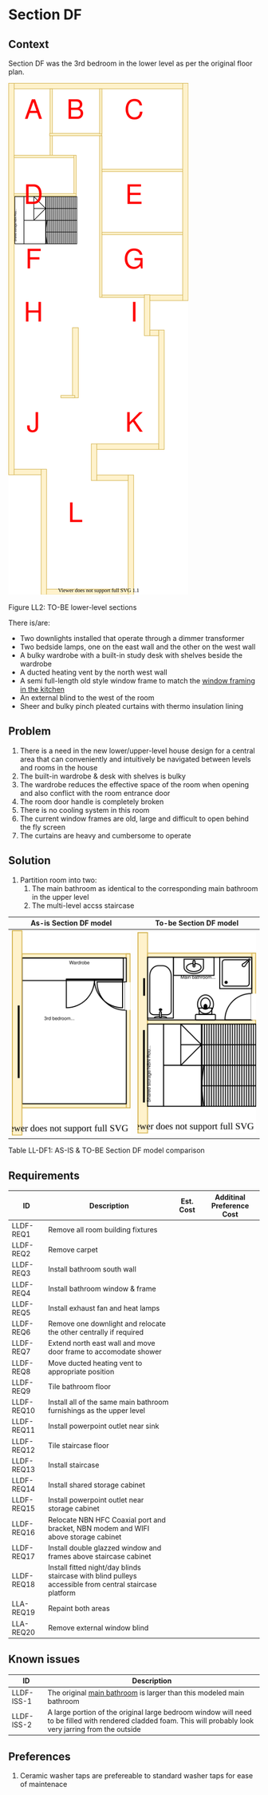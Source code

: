 # Section DF

## Context
Section DF was the 3rd bedroom in the lower level as per the original floor plan.

![TO-BE lower-level diagram](Lower-Level-TO-BE-sections.svg)

Figure LL2: TO-BE lower-level sections

There is/are:
* Two downlights installed that operate through a dimmer transformer
* Two bedside lamps, one on the east wall and the other on the west wall
* A bulky wardrobe with a built-in study desk with shelves beside the wardrobe  
* A ducted heating vent by the north west wall
* A semi full-length old style window frame to match the [window framing in the kitchen](./section-H-requirements.md)
* An external blind to the west of the room
* Sheer and bulky pinch pleated curtains with thermo insulation lining

## Problem
1. There is a need in the new lower/upper-level house design for a central area that can conveniently and intuitively be navigated between levels and rooms in the house
2. The built-in wardrobe & desk with shelves is bulky
3. The wardrobe reduces the effective space of the room when opening and also conflict with the room entrance door
4. The room door handle is completely broken 
5. There is no cooling system in this room
6. The current window frames are old, large and difficult to open behind the fly screen
7. The curtains are heavy and cumbersome to operate

## Solution
1. Partition room into two:
    1. The main bathroom as identical to the corresponding main bathroom in the upper level
    2. The multi-level accss staircase

|As-is Section DF model| To-be Section DF model|
|---|---|
|![AS-IS lower-level Section DF diagram](Lower-Level-AS-IS-section-DF.svg)|![TO-BE lower-level Section DF diagram](Lower-Level-TO-BE-section-DF.svg)|

Table LL-DF1: AS-IS & TO-BE Section DF model comparison

## Requirements
|ID|Description|Est. Cost|Additinal Preference Cost|
|---|---|---|--|
|LLDF-REQ1|Remove all room building fixtures||
|LLDF-REQ2|Remove carpet||
|LLDF-REQ3|Install bathroom south wall||
|LLDF-REQ4|Install bathroom window & frame||
|LLDF-REQ5|Install exhaust fan and heat lamps||
|LLDF-REQ6|Remove one downlight and relocate the other centrally if required||
|LLDF-REQ7|Extend north east wall and move door frame to accomodate shower||
|LLDF-REQ8|Move ducted heating vent to appropriate position||
|LLDF-REQ9|Tile bathroom floor||
|LLDF-REQ10|Install all of the same main bathroom furnishings as the upper level||
|LLDF-REQ11|Install powerpoint outlet near sink||
|LLDF-REQ12|Tile staircase floor||
|LLDF-REQ13|Install staircase||
|LLDF-REQ14|Install shared storage cabinet||
|LLDF-REQ15|Install powerpoint outlet near storage cabinet||
|LLDF-REQ16|Relocate NBN HFC Coaxial port and bracket, NBN modem and WIFI above storage cabinet||
|LLDF-REQ17|Install double glazzed window and frames above staircase cabinet||
|LLDF-REQ18|Install fitted night/day blinds staircase with blind pulleys accessible from central staircase platform||
|LLA-REQ19|Repaint both areas||
|LLA-REQ20|Remove external window blind||

## Known issues
|ID|Description|
|---|---|
|LLDF-ISS-1|The original [main bathroom](./section-A-requirements.md) is larger than this modeled main bathroom||
|LLDF-ISS-2|A large portion of the original large bedroom window will need to be filled with rendered cladded foam. This will probably look very jarring from the outside|

## Preferences
1. Ceramic washer taps are prefereable to standard washer taps for ease of maintenace 